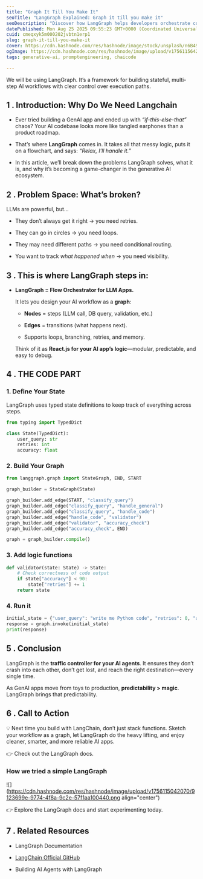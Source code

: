 ```yaml
---
title: "Graph It Till You Make It"
seoTitle: "LangGraph Explained: Graph it till you make it"
seoDescription: "Discover how LangGraph helps developers orchestrate complex AI workflows. Learn why it’s the traffic controller for LLMs, agents, and RAG systems."
datePublished: Mon Aug 25 2025 09:55:23 GMT+0000 (Coordinated Universal Time)
cuid: cmeqxyk5m000202jvbtn1erp1
slug: graph-it-till-you-make-it
cover: https://cdn.hashnode.com/res/hashnode/image/stock/unsplash/n6B49lTx7NM/upload/635fb1840ae091920c97950217a5ab9a.jpeg
ogImage: https://cdn.hashnode.com/res/hashnode/image/upload/v1756115642449/3ecc169d-d109-47f0-b117-273028b0cd0c.png
tags: generative-ai, promptengineering, chaicode

---
```


We will be using LangGraph. It’s a framework for building stateful, multi-step AI workflows with clear control over execution paths.

## 1 . Introduction: Why Do We Need Langchain

* Ever tried building a GenAI app and ended up with *“if-this-else-that”* chaos? Your AI codebase looks more like tangled earphones than a product roadmap.
    
* That’s where **LangGraph** comes in. It takes all that messy logic, puts it on a flowchart, and says: *“Relax, I’ll handle it.”*
    
* In this article, we’ll break down the problems LangGraph solves, what it is, and why it’s becoming a game-changer in the generative AI ecosystem.
    

## 2 . Problem Space: What’s broken?

LLMs are powerful, but…

* They don’t always get it right → you need retries.
    
* They can go in circles → you need loops.
    
* They may need different paths → you need conditional routing.
    
* You want to track *what happened when* → you need visibility.
    

## 3 . This is where LangGraph steps in:

* **LangGraph = Flow Orchestrator for LLM Apps.**
    
    It lets you design your AI workflow as a **graph**:
    
    * **Nodes** = steps (LLM call, DB query, validation, etc.)
        
    * **Edges** = transitions (what happens next).
        
    * Supports loops, branching, retries, and memory.
        
    
    Think of it as **React.js for your AI app’s logic**—modular, predictable, and easy to debug.
    

## 4 . THE CODE PART

### 1\. Define Your State

LangGraph uses typed state definitions to keep track of everything across steps.

```python
from typing import TypedDict

class State(TypedDict):
    user_query: str
    retries: int
    accuracy: float
```

### 2\. Build Your Graph

```python
from langgraph.graph import StateGraph, END, START

graph_builder = StateGraph(State)

graph_builder.add_edge(START, "classify_query")
graph_builder.add_edge("classify_query", "handle_general")
graph_builder.add_edge("classify_query", "handle_code")
graph_builder.add_edge("handle_code", "validator")
graph_builder.add_edge("validator", "accuracy_check")
graph_builder.add_edge("accuracy_check", END)

graph = graph_builder.compile()
```

### 3\. Add logic functions

```python
def validator(state: State) -> State:
    # Check correctness of code output
    if state["accuracy"] < 90:
        state["retries"] += 1
    return state
```

### 4\. Run it

```python
initial_state = {"user_query": "write me Python code", "retries": 0, "accuracy": 85}
response = graph.invoke(initial_state)
print(response)
```

## 5 . Conclusion

LangGraph is the **traffic controller for your AI agents**. It ensures they don’t crash into each other, don’t get lost, and reach the right destination—every single time.

As GenAI apps move from toys to production, **predictability &gt; magic**. LangGraph brings that predictability.

## 6 . Call to Action

💡 Next time you build with LangChain, don’t just stack functions. Sketch your workflow as a graph, let LangGraph do the heavy lifting, and enjoy cleaner, smarter, and more reliable AI apps.

👉 Check out the LangGraph docs.

### How we tried a simple LangGraph

![](https://cdn.hashnode.com/res/hashnode/image/upload/v1756115042070/9123699e-9774-4f8a-9c2e-57f1aa100440.png align="center")

👉 Explore the LangGraph docs and start experimenting today.

## 7 . Related Resources

* LangGraph Documentation
    
* [LangChain Official GitHub](https://github.com/langchain-ai/langchain)
    
* Building AI Agents with LangGraph